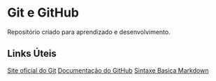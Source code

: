 # Git e GitHub
Repositório criado para aprendizado e desenvolvimento.


## Links Úteis
[Site oficial do Git](https://git-scm.com/)
[Documentação do GitHub](https://docs.github.com/pthttps://docs.github.com/pt)
[Sintaxe Basica Markdown](https://www.markdownguide.org/basic-syntax/)
